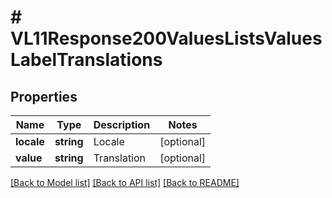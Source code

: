 # # VL11Response200ValuesListsValuesLabelTranslations

## Properties

Name | Type | Description | Notes
------------ | ------------- | ------------- | -------------
**locale** | **string** | Locale | [optional]
**value** | **string** | Translation | [optional]

[[Back to Model list]](../../README.md#models) [[Back to API list]](../../README.md#endpoints) [[Back to README]](../../README.md)
